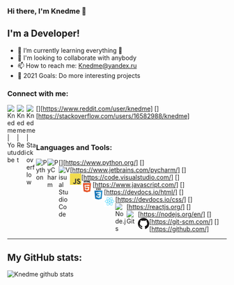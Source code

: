 ### Hi there, I'm Knedme 👋

## I'm a Developer!

-   🌱 I’m currently learning everything 🤣
-   👯 I'm looking to collaborate with anybody
-   📫 How to reach me: Knedme@yandex.ru
-   🥅 2021 Goals: Do more interesting projects

### Connect with me:

[<img align="left" alt="Knedme | Youtube" width="22px" src="https://cdn.jsdelivr.net/npm/simple-icons@v3/icons/youtube.svg" />](https://www.youtube.com/channel/uchv57pcw59rzopspx1gldtw)
[<img align="left" alt="Knedme | Reddit" width="22px" src="https://cdn.jsdelivr.net/npm/simple-icons@3.13.0/icons/reddit.svg" />][https://www.reddit.com/user/knedme]
[<img align="left" alt="Knedme | Stackoverflow" width="22px" src="https://cdn.jsdelivr.net/npm/simple-icons@3.13.0/icons/stackoverflow.svg" />][https://stackoverflow.com/users/16582988/knedme]

<br />

### Languages and Tools:

[<img align="left" alt="Python" width="26px" src="https://upload.wikimedia.org/wikipedia/commons/thumb/1/1d/PyCharm_Icon.svg/1024px-PyCharm_Icon.svg.png" />][https://www.python.org/]
[<img align="left" alt="PyCharm" width="26px" src="https://upload.wikimedia.org/wikipedia/commons/thumb/1/1d/PyCharm_Icon.svg/1024px-PyCharm_Icon.svg.png" />][https://www.jetbrains.com/pycharm/]
[<img align="left" alt="Visual Studio Code" width="26px" src="https://upload.wikimedia.org/wikipedia/commons/thumb/9/9a/Visual_Studio_Code_1.35_icon.svg/1024px-Visual_Studio_Code_1.35_icon.svg.png" />][https://code.visualstudio.com/]
[<img align="left" alt="JavaScript" width="26px" src="https://raw.githubusercontent.com/github/explore/80688e429a7d4ef2fca1e82350fe8e3517d3494d/topics/javascript/javascript.png" />][https://www.javascript.com/]
[<img align="left" alt="HTML5" width="26px" src="https://raw.githubusercontent.com/github/explore/80688e429a7d4ef2fca1e82350fe8e3517d3494d/topics/html/html.png" />][https://devdocs.io/html/]
[<img align="left" alt="CSS3" width="26px" src="https://raw.githubusercontent.com/github/explore/80688e429a7d4ef2fca1e82350fe8e3517d3494d/topics/css/css.png" />][https://devdocs.io/css/]
[<img align="left" alt="React" width="26px" src="https://raw.githubusercontent.com/github/explore/80688e429a7d4ef2fca1e82350fe8e3517d3494d/topics/react/react.png" />][https://reactjs.org/]
[<img align="left" alt="Node.js" width="26px" src="https://cdn.iconscout.com/icon/free/png-256/node-js-1-1174935.png" />][https://nodejs.org/en/]
[<img align="left" alt="Git" width="26px" src="https://git-scm.com/images/logos/downloads/Git-Icon-1788C.png" />][https://git-scm.com/]
[<img align="left" alt="GitHub" width="26px" src="https://raw.githubusercontent.com/github/explore/78df643247d429f6cc873026c0622819ad797942/topics/github/github.png" />][https://github.com/]

---

## My GitHub stats:

![Knedme github stats](https://github-readme-stats.vercel.app/api?username=Knedme)
